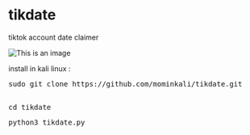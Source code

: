 # tikdate
tiktok account date claimer

![This is an image](https://i.postimg.cc/yN0CVcRC/111.png)

install in kali linux :
 
<pre class="notranslate"
<code>sudo git clone https://github.com/mominkali/tikdate.git
</code>
</pre>
<pre class="notranslate"
<code>cd tikdate</code>
</pre>

<pre class="notranslate"
<code>python3 tikdate.py</code>
</pre>

